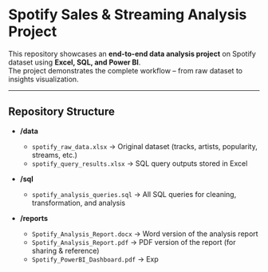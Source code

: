 #  Spotify Sales & Streaming Analysis Project  

This repository showcases an **end-to-end data analysis project** on Spotify dataset using **Excel, SQL, and Power BI**.  
The project demonstrates the complete workflow – from raw dataset to insights visualization.  

---

##  Repository Structure  

- **/data**
  - `spotify_raw_data.xlsx` → Original dataset (tracks, artists, popularity, streams, etc.)  
  - `spotify_query_results.xlsx` → SQL query outputs stored in Excel  

- **/sql**
  - `spotify_analysis_queries.sql` → All SQL queries for cleaning, transformation, and analysis  

- **/reports**
  - `Spotify_Analysis_Report.docx` → Word version of the analysis report  
  - `Spotify_Analysis_Report.pdf` → PDF version of the report (for sharing & reference)  
  - `Spotify_PowerBI_Dashboard.pdf` → Exp

